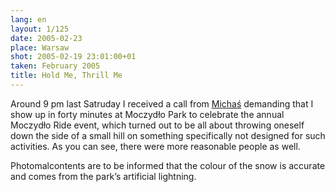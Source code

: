```yaml
---
lang: en
layout: 1/125
date: 2005-02-23
place: Warsaw
shot: 2005-02-19 23:01:00+01
taken: February 2005
title: Hold Me, Thrill Me
---
```


Around 9 pm last Satruday I received a call from [Michaś](http://ecoutopia.org/) demanding that I show up in forty minutes at Moczydło Park to celebrate the annual Moczydło Ride event, which turned out to be all about throwing oneself down the side of a small hill on something specifically not designed for such activities. As you can see, there were more reasonable people as well.

Photomalcontents are to be informed that the colour of the snow is accurate and comes from the park’s artificial lightning.
